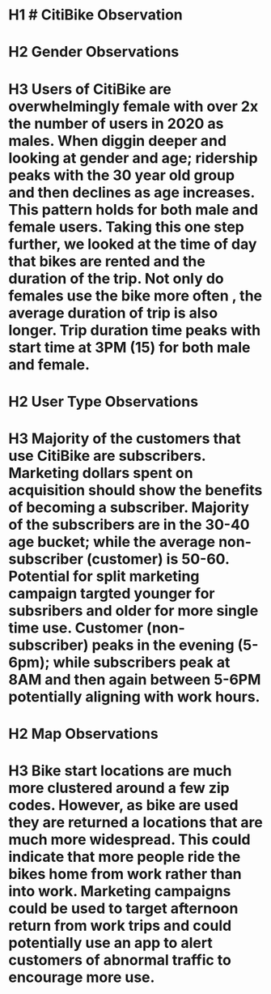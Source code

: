 # H1 # CitiBike Observation

# H2 Gender Observations
# H3 Users of CitiBike are overwhelmingly female with over 2x the number of users in 2020 as males.  When diggin deeper and looking at gender and age; ridership peaks with the 30 year old group and then declines as age increases.  This pattern holds for both male and female users.  Taking this one step further, we looked at the time of day that bikes are rented and the duration of the trip.  Not only do females use the bike more often , the average duration of trip is also longer.  Trip duration time peaks with start time at 3PM (15) for both male and female.

# H2 User Type Observations
# H3 Majority of the customers that use CitiBike are subscribers.  Marketing dollars spent on acquisition should show the benefits of becoming a subscriber.  Majority of the subscribers are in the 30-40 age bucket; while the average non-subscriber (customer) is 50-60.  Potential for split marketing campaign targted younger for subsribers and older for more single time use.  Customer (non-subscriber) peaks in the evening (5-6pm); while subscribers peak at 8AM and then again between 5-6PM potentially aligning with work hours. 

# H2 Map Observations
# H3 Bike start locations are much more clustered around a few zip codes.  However, as bike are used they are returned a locations that are much more widespread.  This could indicate that more people ride the bikes home from work rather than into work.  Marketing campaigns could be used to target afternoon return from work trips and could potentially use an app to alert customers of abnormal traffic to encourage more use.

